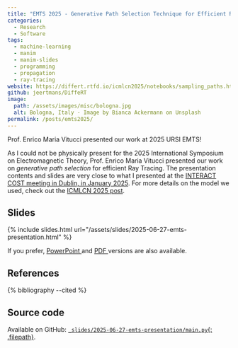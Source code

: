 ```yaml
---
title: "EMTS 2025 - Generative Path Selection Technique for Efficient Ray Tracing Prediction (Invited)"
categories:
  - Research
  - Software
tags:
  - machine-learning
  - manim
  - manim-slides
  - programming
  - propagation
  - ray-tracing
website: https://differt.rtfd.io/icmlcn2025/notebooks/sampling_paths.html
github: jeertmans/DiffeRT
image:
  path: /assets/images/misc/bologna.jpg
  alt: Bologna, Italy - Image by Bianca Ackermann on Unsplash
permalink: /posts/emts2025/
---
```


Prof. Enrico Maria Vitucci presented our work at 2025 URSI EMTS!

<!--more-->

As I could not be physically present for the 2025 International Symposium on Electromagnetic Theory, Prof. Enrico Maria Vitucci presented our work on *generative path selection* for efficient Ray Tracing. The presentation contents and slides are very close to what I presented at the [INTERACT COST meeting in Dublin, in January 2025](/posts/cost-interact-january-2024/). For more details on the model we used, check out the [ICMLCN 2025 post](/posts/icmlcn2025).

## Slides

{% include slides.html url="/assets/slides/2025-06-27-emts-presentation.html" %}

If you prefer,
<a href="/assets/slides/2025-06-27-emts-presentation.pptx">PowerPoint <i class="far fa-file-powerpoint fa-fw"></i></a>
and
<a href="/assets/slides/2025-06-27-emts-presentation.pdf">PDF <i class="far fa-file-pdf fa-fw"></i></a>
versions are also available.

## References

{% bibliography --cited %}

## Source code

Available on GitHub:
[`_slides/2025-06-27-emts-presentation/main.py`{: .filepath}](https://github.com/jeertmans/jeertmans.github.io/blob/main/_slides/2025-06-27-emts-presentation/main.py).
